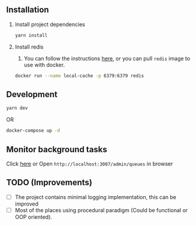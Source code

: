 ## Installation

1. Install project dependencies

    ```bash
    yarn install
    ```

2. Install redis

    1. You can follow the instructions [here](https://redis.io/docs/getting-started/installation/), or you can pull `redis` image to use with docker.

    ```bash
    docker run --name local-cache -p 6379:6379 redis
    ```

## Development

```bash
yarn dev
```

OR

```bash
docker-compose up -d
```

## Monitor background tasks

Click [here](http://localhost:3007/admin/queues) or Open `http://localhost:3007/admin/queues` in browser

## TODO (Improvements)

- [ ] The project contains minimal logging implementation, this can be improved
- [ ] Most of the places using procedural paradigm (Could be functional or OOP oriented).
